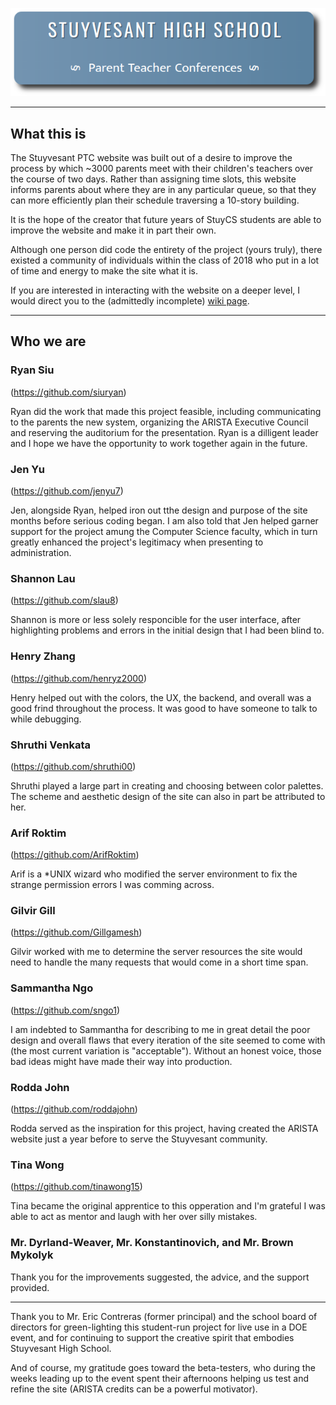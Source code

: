 <p align="center">
  
<img src="/ptc/static/img/RoundLogo.png">

</p>

---

## What this is
The Stuyvesant PTC website was built out of a desire to improve the process by which ~3000 parents meet with their children's teachers over the course of two days. Rather than assigning time slots, this website informs parents about where they are in any particular queue, so that they can more efficiently plan their schedule traversing a 10-story building.

It is the hope of the creator that future years of StuyCS students are able to improve the website and make it in part their own.

Although one person did code the entirety of the project (yours truly), there existed a community of individuals within the class of 2018 who put in a lot of time and energy to make the site what it is.

If you are interested in interacting with the website on a deeper level, I would direct you to the (admittedly incomplete) [wiki page](https://github.com/Gingernetics/Stuyvesant_PTC/wiki).

---

## Who we are

### Ryan Siu 
(https://github.com/siuryan)

Ryan did the work that made this project feasible, including communicating to the parents the new system, organizing the ARISTA Executive Council and reserving the auditorium for the presentation. Ryan is a dilligent leader and I hope we have the opportunity to work together again in the future.

### Jen Yu 
(https://github.com/jenyu7)

Jen, alongside Ryan, helped iron out tthe design and purpose of the site months before serious coding began. I am also told that Jen helped garner support for the project amung the Computer Science faculty, which in turn greatly enhanced the project's legitimacy when presenting to administration.

### Shannon Lau 
(https://github.com/slau8)

Shannon is more or less solely responcible for the user interface, after highlighting problems and errors in the initial design that I had been blind to.

### Henry Zhang 
(https://github.com/henryz2000)

Henry helped out with the colors, the UX, the backend, and overall was a good frind throughout the process. It was good to have someone to talk to while debugging.

### Shruthi Venkata 
(https://github.com/shruthi00)

Shruthi played a large part in creating and choosing between color palettes. The scheme and aesthetic design of the site can also in part be attributed to her.

### Arif Roktim
(https://github.com/ArifRoktim)
  
Arif is a *UNIX wizard who modified the server environment to fix the strange permission errors I was comming across.  

### Gilvir Gill
(https://github.com/Gillgamesh)

Gilvir worked with me to determine the server resources the site would need to handle the many requests that would come in a short time span.

### Sammantha Ngo 
(https://github.com/sngo1)

I am indebted to Sammantha for describing to me in great detail the poor design and overall flaws that every iteration of the site seemed to come with (the most current variation is "acceptable"). Without an honest voice, those bad ideas might have made their way into production.

### Rodda John
(https://github.com/roddajohn)

Rodda served as the inspiration for this project, having created the ARISTA website just a year before to serve the Stuyvesant community. 

### Tina Wong
(https://github.com/tinawong15)

Tina became the original apprentice to this opperation and I'm grateful I was able to act as mentor and laugh with her over silly mistakes.

### Mr. Dyrland-Weaver, Mr. Konstantinovich, and Mr. Brown Mykolyk

Thank you for the improvements suggested, the advice, and the support provided.

---

Thank you to Mr. Eric Contreras (former principal) and the school board of directors for green-lighting this student-run project for live use in a DOE event, and for continuing to support the creative spirit that embodies Stuyvesant High School.

And of course, my gratitude goes toward the beta-testers, who during the weeks leading up to the event spent their afternoons helping us test and refine the site (ARISTA credits can be a powerful motivator).
